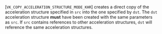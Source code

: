 [`VK_COPY_ACCELERATION_STRUCTURE_MODE_KHR`] creates a direct
copy of the acceleration structure specified in `src` into the one
specified by `dst`.
The `dst` acceleration structure  **must**  have been created with the
same parameters as `src`.
If `src` contains references to other acceleration structures,
`dst` will reference the same acceleration structures.